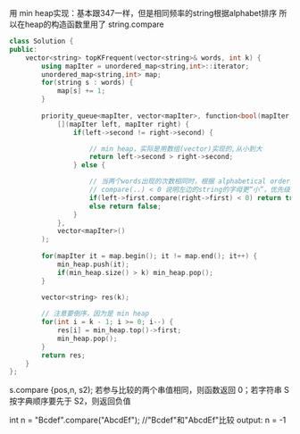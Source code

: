 用 min heap实现：基本跟347一样，但是相同频率的string根据alphabet排序
所以在heap的构造函数里用了 string.compare  
```cpp
class Solution {
public:
    vector<string> topKFrequent(vector<string>& words, int k) {
        using mapIter = unordered_map<string,int>::iterator;
        unordered_map<string,int> map;
        for(string s : words) {
            map[s] += 1;
        }
        
        priority_queue<mapIter, vector<mapIter>, function<bool(mapIter, mapIter)>> min_heap(
            [](mapIter left, mapIter right) {
                if(left->second != right->second) {

                    // min heap，实际是用数组(vector)实现的,从小到大
                    return left->second > right->second;
                } else {

                    // 当两个words出现的次数相同时，根据 alphabetical order排序
                    // compare(..) < 0 说明左边的string的字母更“小”，优先级更高
                    if(left->first.compare(right->first) < 0) return true;
                    else return false;
                }
            },
            vector<mapIter>()
        );
        
        for(mapIter it = map.begin(); it != map.end(); it++) {
            min_heap.push(it);
            if(min_heap.size() > k) min_heap.pop();
        }
        
        vector<string> res(k);

        // 注意要倒序，因为是 min heap
        for(int i = k - 1; i >= 0; i--) {
            res[i] = min_heap.top()->first;
            min_heap.pop();
        }
        return res;
    }
};
```

s.compare {pos,n, s2);
若参与比较的两个串值相同，则函数返回 0；若字符串 S 按字典顺序要先于 S2，则返回负值

int n = "Bcdef".compare("AbcdEf"); //"Bcdef"和"AbcdEf"比较
output: n = -1